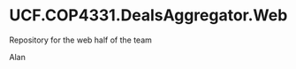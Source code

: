 UCF.COP4331.DealsAggregator.Web
===============================

Repository for the web half of the team

Alan
